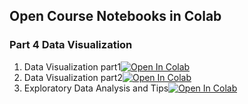 ## Open Course Notebooks in Colab

### Part 4 Data Visualization
1. Data Visualization part1[![Open In Colab](https://colab.research.google.com/assets/colab-badge.svg)](https://colab.research.google.com/github/TA-aiacademy/course_3.0/blob/python/Python/Part4_Data_Visualization/Data_Visualization_part1.ipynb)
2. Data Visualization part2[![Open In Colab](https://colab.research.google.com/assets/colab-badge.svg)](https://colab.research.google.com/github/TA-aiacademy/course_3.0/blob/python/Python/Part4_Data_Visualization/Data_Visualization_part2.ipynb)
3. Exploratory Data Analysis and Tips[![Open In Colab](https://colab.research.google.com/assets/colab-badge.svg)](https://colab.research.google.com/github/TA-aiacademy/course_3.0/blob/python/Python/Part4_Data_Visualization/Exploratory_Data_Analysis_and_Tips.ipynb)
